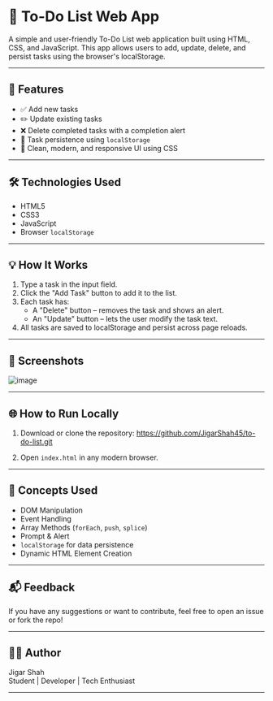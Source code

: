# 📝 To-Do List Web App

A simple and user-friendly To-Do List web application built using HTML, CSS, and JavaScript. This app allows users to add, update, delete, and persist tasks using the browser's localStorage.

---

## 🚀 Features

- ✅ Add new tasks
- ✏️ Update existing tasks
- ❌ Delete completed tasks with a completion alert
- 💾 Task persistence using `localStorage`
- 💅 Clean, modern, and responsive UI using CSS

---

## 🛠️ Technologies Used

- HTML5
- CSS3
- JavaScript 
- Browser `localStorage`

---

## 💡 How It Works

1. Type a task in the input field.
2. Click the "Add Task" button to add it to the list.
3. Each task has:
   - A "Delete" button – removes the task and shows an alert.
   - An "Update" button – lets the user modify the task text.
4. All tasks are saved to localStorage and persist across page reloads.

---

## 📸 Screenshots
![image](https://github.com/user-attachments/assets/cad7635a-a2e7-4537-b4f0-9a9e31f24c9d)

---

## 🌐 How to Run Locally

1. Download or clone the repository:
https://github.com/JigarShah45/to-do-list.git

2. Open `index.html` in any modern browser.

---

## 🧠 Concepts Used

- DOM Manipulation
- Event Handling
- Array Methods (`forEach`, `push`, `splice`)
- Prompt & Alert
- `localStorage` for data persistence
- Dynamic HTML Element Creation

---

## 📬 Feedback

If you have any suggestions or want to contribute, feel free to open an issue or fork the repo!

---

## 👨‍💻 Author

Jigar Shah  
Student | Developer | Tech Enthusiast

---



